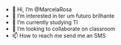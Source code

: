 - 👋 Hi, I’m @MarcelaRosa
- 👀 I’m interested in  ter um futuro brilhante 
- 🌱 I’m currently  studying TI
- 💞️ I’m looking to collaborate on classroom
- 📫 How to reach me send me an SMS

<!---
MarcelaRosa/MarcelaRosa is a ✨ special ✨ repository because its `README.md` (this file) appears on your GitHub profile.
You can click the Preview link to take a look at your changes.
--->
